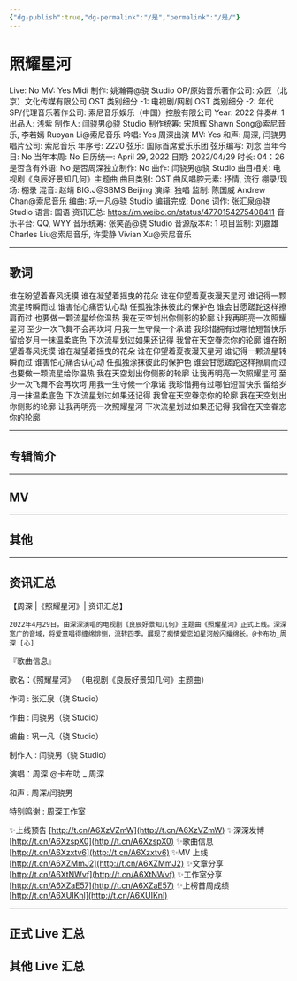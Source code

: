 ```yaml
---
{"dg-publish":true,"dg-permalink":"/是","permalink":"/是/"}
---
```



# 照耀星河

Live: No
MV: Yes
Midi 制作: 姚瀚霄@骁 Studio
OP/原始音乐著作公司: 众匠（北京）文化传媒有限公司
OST 类别细分 -1: 电视剧/网剧
OST 类别细分 -2: 年代
SP/代理音乐著作公司: 索尼音乐娱乐（中国）控股有限公司
Year: 2022
伴奏#: 1
出品人: 浅紫
制作人: 闫骁男@骁 Studio
制作统筹: 宋旭辉 Shawn Song@索尼音乐, 李若嫣 Ruoyan Li@索尼音乐
吟唱: Yes
周深出演 MV: Yes
和声: 周深, 闫骁男
唱片公司: 索尼音乐
年序号: 2220
弦乐: 国际首席爱乐乐团
弦乐编写: 刘念
当年今日: No
当年本周: No
日历统一: April 29, 2022
日期: 2022/04/29
时长: 04：26
是否含有外语: No
是否周深独立制作: No
曲作: 闫骁男@骁 Studio
曲目相关: 电视剧《良辰好景知几何》主题曲
曲目类别: OST
曲风唱腔元素: 抒情, 流行
棚录/现场: 棚录
混音: 赵靖 BIG.J@SBMS Beijing
演绎: 独唱
监制: 陈国威 Andrew Chan@索尼音乐
编曲: 巩一凡@骁 Studio
编辑完成: Done
词作: 张汇泉@骁 Studio
语言: 国语
资讯汇总: https://m.weibo.cn/status/4770154275408411
音乐平台: QQ, WYY
音乐统筹: 张笑菡@骁 Studio
音源版本#: 1
项目监制: 刘嘉雄 Charles Liu@索尼音乐, 许雯静 Vivian Xu@索尼音乐

---

## 歌词

谁在盼望着春风抚摸
谁在凝望着摇曳的花朵
谁在仰望着夏夜漫天星河
谁记得一颗流星转瞬而过
谁害怕心痛否认心动
任孤独涂抹彼此的保护色
谁会甘愿蹉跎这样擦肩而过
也要做一颗流星给你温热
我在天空划出你侧影的轮廓
让我再明亮一次照耀星河
至少一次飞舞不会再坎坷
用我一生守候一个承诺
我珍惜拥有过哪怕短暂快乐
留给岁月一抹温柔底色
下次流星划过如果还记得
我曾在天空眷恋你的轮廓
谁在盼望着春风抚摸
谁在凝望着摇曳的花朵
谁在仰望着夏夜漫天星河
谁记得一颗流星转瞬而过
谁害怕心痛否认心动
任孤独涂抹彼此的保护色
谁会甘愿蹉跎这样擦肩而过
也要做一颗流星给你温热
我在天空划出你侧影的轮廓
让我再明亮一次照耀星河
至少一次飞舞不会再坎坷
用我一生守候一个承诺
我珍惜拥有过哪怕短暂快乐
留给岁月一抹温柔底色
下次流星划过如果还记得
我曾在天空眷恋你的轮廓
我在天空划出你侧影的轮廓
让我再明亮一次照耀星河
下次流星划过如果还记得
我曾在天空眷恋你的轮廓

---

## 专辑简介

---

## MV

---

## 其他

---

## 资讯汇总

【周深 |《照耀星河》| 资讯汇总】

    2022年4月29日，由深深演唱的电视剧《良辰好景知几何》主题曲《照耀星河》正式上线。深深宽广的音域，将爱意唱得缠绵悱恻，流转四季，展现了痴情爱恋如星河般闪耀绵长。@卡布叻_周深 [心]

『歌曲信息』

歌名：《照耀星河》
（电视剧《良辰好景知几何》主题曲）

作词 : 张汇泉（骁 Studio）

作曲 : 闫骁男（骁 Studio）

编曲 : 巩一凡（骁 Studio）

制作人 : 闫骁男（骁 Studio）

演唱：周深 @卡布叻 _ 周深

和声 : 周深/闫骁男

特别鸣谢 : 周深工作室

✨上线预告 [http://t.cn/A6XzVZmW](http://t.cn/A6XzVZmW)
✨深深发博 [http://t.cn/A6XzspX0](http://t.cn/A6XzspX0)
✨歌曲信息 [http://t.cn/A6Xzxtv6](http://t.cn/A6Xzxtv6)
✨MV 上线 [http://t.cn/A6XZMmJ2](http://t.cn/A6XZMmJ2)
✨文章分享 [http://t.cn/A6XtNWvf](http://t.cn/A6XtNWvf)
✨工作室分享 [http://t.cn/A6XZaE57](http://t.cn/A6XZaE57)
✨上榜首周成绩 [http://t.cn/A6XUIKnl](http://t.cn/A6XUIKnl)

---

## 正式 Live 汇总

## 其他 Live 汇总
